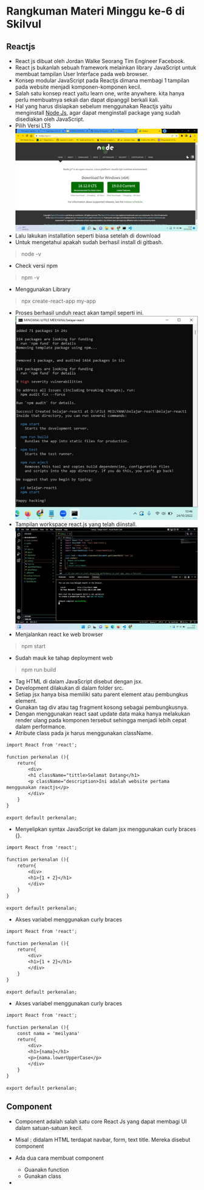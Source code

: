 # Rangkuman Materi Minggu ke-6 di Skilvul

## Reactjs

- React js dibuat oleh Jordan Walke Seorang Tim Engineer Facebook.
- React js bukanlah sebuah framework melainkan library JavaScript untuk membuat tampilan User Interface pada web browser.
- Konsep modular JavaScript pada Reactjs dimana membagi 1 tampilan pada website menjadi komponen-komponen kecil.
- Salah satu konsep react yaitu learn one, write anywhere. kita hanya perlu membuatnya sekali dan dapat dipanggil berkali kali.
- Hal yang harus disiapkan sebelum menggunakan Reactjs yaitu menginstall [Node Js](https://nodejs.org "Link Nodejs"), agar dapat menginstall package yang sudah disediakan oleh JavaScript.
- Pilih Versi LTS
![NodeJs!](lts.png "download versi lts")
- Lalu lakukan installation seperti biasa setelah di download
- Untuk mengetahui apakah sudah berhasil install di gitbash.
> node -v
- Check versi npm
> npm -v
- Menggunakan Library 
> npx create-react-app my-app
- Proses berhasil unduh react akan tampil seperti ini.
![React!](react-berhasil.jpeg "install react berhasil")
- Tampilan workspace react.js yang telah diinstall.
![Record!](workspace.jpeg "workspace react")
- Menjalankan react ke web browser
> npm start
- Sudah mauk ke tahap deployment web
> npm run build
- Tag HTML di dalam JavaScript disebut dengan jsx.
- Development dilakukan di dalam folder src.
- Setiap jsx hanya bisa memiliki satu parent element atau pembungkus element. 
- Gunakan tag div atau tag fragment kosong sebagai pembungkusnya.
- Dengan menggunakan react saat update data maka hanya melakukan render ulang pada komponen tersebut sehingga menjadi lebih cepat dalam performance.
- Atribute class pada jx harus menggunakan className.

```
import React from 'react';

function perkenalan (){
    return{
        <div>
        <h1 className="tittle>Selamat Datang</h1>
        <p className="description>Ini adalah website pertama menggunakan reactjs</p>
        </div>
    }
}

export default perkenalan;
```

- Menyelipkan syntax JavaScript ke dalam jsx menggunakan curly braces {}.

```
import React from 'react';

function perkenalan (){
    return{
        <div>
        <h1>{1 + 2}</h1>
        </div>
    }
}

export default perkenalan;
```
- Akses variabel menggunakan curly braces
```
import React from 'react';

function perkenalan (){
    return{
        <div>
        <h1>{1 + 2}</h1>
        </div>
    }
}

export default perkenalan;
```
- Akses variabel menggunakan curly braces
```
import React from 'react';

function perkenalan (){
    const nama = 'meilyana'
    return{
        <div>
        <h1>{nama}</h1>
        <p>{nama.lowerUpperCase</p>
        </div>
    }
}

export default perkenalan;
```
## Component 

- Component adalah salah satu core React Js yang dapat membagi UI dalam satuan-satuan kecil.
- Misal : didalam HTML terdapat navbar, form, text title. Mereka disebut component
- Ada dua cara membuat component

  - Guanakn function
  - Gunakan class

-